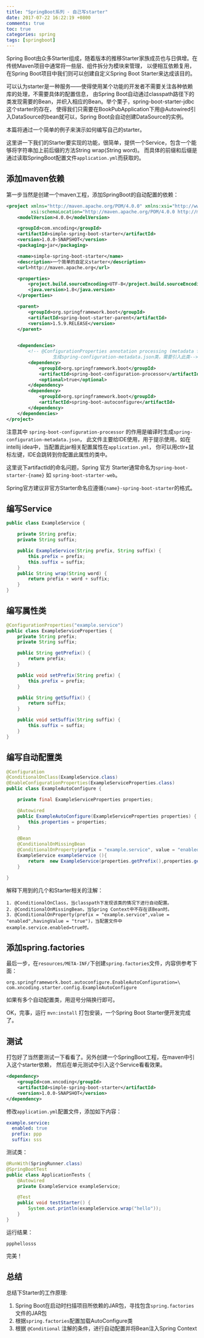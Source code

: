 ```yaml
---
title: "SpringBoot系列 - 自己写starter"
date: 2017-07-22 16:22:19 +0800
comments: true
toc: true
categories: spring
tags: [springboot]
---
```


Spring Boot由众多Starter组成，随着版本的推移Starter家族成员也与日俱增。在传统Maven项目中通常将一些层、组件拆分为模块来管理，
以便相互依赖复用，在Spring Boot项目中我们则可以创建自定义Spring Boot Starter来达成该目的。

可以认为starter是一种服务——使得使用某个功能的开发者不需要关注各种依赖库的处理，不需要具体的配置信息，
由Spring Boot自动通过classpath路径下的类发现需要的Bean，并织入相应的Bean。举个栗子，spring-boot-starter-jdbc这个starter的存在，
使得我们只需要在BookPubApplication下用@Autowired引入DataSource的bean就可以，Spring Boot会自动创建DataSource的实例。

本篇将通过一个简单的例子来演示如何编写自己的starter。<!--more-->

这里讲一下我们的Starter要实现的功能，很简单，提供一个Service，包含一个能够将字符串加上前后缀的方法String wrap(String word)。
而具体的前缀和后缀是通过读取SpringBoot配置文件`application.yml`而获取的。

## 添加maven依赖

第一步当然是创建一个maven工程，添加SpringBoot的自动配置的依赖：

``` xml
<project xmlns="http://maven.apache.org/POM/4.0.0" xmlns:xsi="http://www.w3.org/2001/XMLSchema-instance"
         xsi:schemaLocation="http://maven.apache.org/POM/4.0.0 http://maven.apache.org/xsd/maven-4.0.0.xsd">
    <modelVersion>4.0.0</modelVersion>

    <groupId>com.xncoding</groupId>
    <artifactId>simple-spring-boot-starter</artifactId>
    <version>1.0.0-SNAPSHOT</version>
    <packaging>jar</packaging>

    <name>simple-spring-boot-starter</name>
    <description>一个简单的自定义starter</description>
    <url>http://maven.apache.org</url>

    <properties>
        <project.build.sourceEncoding>UTF-8</project.build.sourceEncoding>
        <java.version>1.8</java.version>
    </properties>

    <parent>
        <groupId>org.springframework.boot</groupId>
        <artifactId>spring-boot-starter-parent</artifactId>
        <version>1.5.9.RELEASE</version>
    </parent>
    

    <dependencies>
        <!-- @ConfigurationProperties annotation processing (metadata for IDEs)
                 生成spring-configuration-metadata.json类，需要引入此类-->
        <dependency>
            <groupId>org.springframework.boot</groupId>
            <artifactId>spring-boot-configuration-processor</artifactId>
            <optional>true</optional>
        </dependency>
        <dependency>
            <groupId>org.springframework.boot</groupId>
            <artifactId>spring-boot-autoconfigure</artifactId>
        </dependency>
    </dependencies>
</project>
```

注意其中 `spring-boot-configuration-processor` 的作用是编译时生成`spring-configuration-metadata.json`，
此文件主要给IDE使用，用于提示使用。如在intellij idea中，当配置此jar相关配置属性在`application.yml`，
你可以用ctlr+鼠标左键，IDE会跳转到你配置此属性的类中。

这里说下artifactId的命名问题，Spring 官方 Starter通常命名为`spring-boot-starter-{name}` 如 `spring-boot-starter-web`。

Spring官方建议非官方Starter命名应遵循`{name}-spring-boot-starter`的格式。

## 编写Service

``` java
public class ExampleService {

    private String prefix;
    private String suffix;

    public ExampleService(String prefix, String suffix) {
        this.prefix = prefix;
        this.suffix = suffix;
    }
    public String wrap(String word) {
        return prefix + word + suffix;
    }
}
```

## 编写属性类

``` java
@ConfigurationProperties("example.service")
public class ExampleServiceProperties {
    private String prefix;
    private String suffix;

    public String getPrefix() {
        return prefix;
    }

    public void setPrefix(String prefix) {
        this.prefix = prefix;
    }

    public String getSuffix() {
        return suffix;
    }

    public void setSuffix(String suffix) {
        this.suffix = suffix;
    }
}
```

## 编写自动配置类

``` java
@Configuration
@ConditionalOnClass(ExampleService.class)
@EnableConfigurationProperties(ExampleServiceProperties.class)
public class ExampleAutoConfigure {

    private final ExampleServiceProperties properties;

    @Autowired
    public ExampleAutoConfigure(ExampleServiceProperties properties) {
        this.properties = properties;
    }

    @Bean
    @ConditionalOnMissingBean
    @ConditionalOnProperty(prefix = "example.service", value = "enabled",havingValue = "true")
    ExampleService exampleService (){
        return  new ExampleService(properties.getPrefix(),properties.getSuffix());
    }

}
```

解释下用到的几个和Starter相关的注解：

````
1. @ConditionalOnClass，当classpath下发现该类的情况下进行自动配置。
2. @ConditionalOnMissingBean，当Spring Context中不存在该Bean时。
3. @ConditionalOnProperty(prefix = "example.service",value = "enabled",havingValue = "true")，当配置文件中example.service.enabled=true时。
````

## 添加spring.factories

最后一步，在`resources/META-INF/`下创建`spring.factories`文件，内容供参考下面：

```
org.springframework.boot.autoconfigure.EnableAutoConfiguration=\
com.xncoding.starter.config.ExampleAutoConfigure
```

如果有多个自动配置类，用逗号分隔换行即可。

OK，完事，运行 `mvn:install` 打包安装，一个Spring Boot Starter便开发完成了。

## 测试

打包好了当然要测试一下看看了。另外创建一个SpringBoot工程，在maven中引入这个starter依赖，
然后在单元测试中引入这个Service看看效果。

``` xml
<dependency>
    <groupId>com.xncoding</groupId>
    <artifactId>simple-spring-boot-starter</artifactId>
    <version>1.0.0-SNAPSHOT</version>
</dependency>
```

修改`application.yml`配置文件，添加如下内容：

``` yml
example.service:
  enabled: true
  prefix: ppp
  suffix: sss
```

测试类：

``` java
@RunWith(SpringRunner.class)
@SpringBootTest
public class ApplicationTests {
    @Autowired
    private ExampleService exampleService;

    @Test
    public void testStarter() {
        System.out.println(exampleService.wrap("hello"));
    }
}
```

运行结果：

```
ppphellosss
```

完美！

## 总结

总结下Starter的工作原理:

1. Spring Boot在启动时扫描项目所依赖的JAR包，寻找包含`spring.factories`文件的JAR包
1. 根据`spring.factories`配置加载AutoConfigure类
1. 根据 `@Conditional` 注解的条件，进行自动配置并将Bean注入Spring Context

